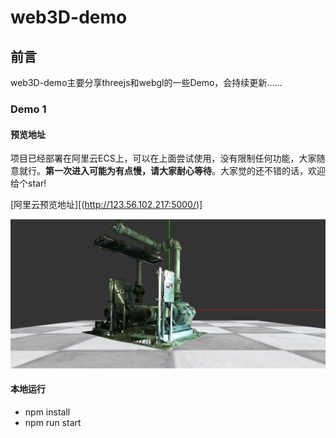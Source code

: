 # web3D-demo


## 前言

web3D-demo主要分享threejs和webgl的一些Demo，会持续更新......

### Demo 1

#### 预览地址

项目已经部署在阿里云ECS上，可以在上面尝试使用，没有限制任何功能，大家随意就行。**第一次进入可能为有点慢，请大家耐心等待**。大家觉的还不错的话，欢迎给个star!

[阿里云预览地址][(http://123.56.102.217:5000/)]

![alt text](Demo1/image.png)

#### 本地运行
- npm install
- npm run start
